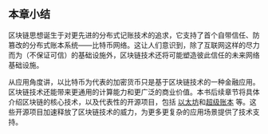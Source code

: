 ## 本章小结

区块链思想诞生于对更先进的分布式记账技术的追求，它支持了首个自带信任、防篡改的分布式账本系统——比特币网络。这让人们意识到，除了互联网这样的尽力而为（不保证可信）的基础设施外，区块链技术还将可能塑造彼此信任的未来网络基础设施。

从应用角度讲，以比特币为代表的加密货币只是基于区块链技术的一种金融应用。区块链技术还能带来更通用的计算能力和更广泛的商业价值。本书后续章节将具体介绍区块链的核心技术，以及代表性的开源项目，包括 [以太坊](https://www.ethereum.org/)和[超级账本](https://hyperledger.org) 等。这些开源项目加速释放了区块链技术的威力，为更多更复杂的应用场景提供了技术支持。
